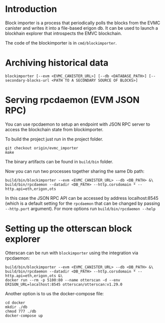 # Introduction

Block importer is a process that periodically polls the blocks from the EVMC canister and writes it into a file-based erigon db. It can be used to launch a blockhain explorer that introspects the EMVC blockchain.

The code of the blockimporter is in `cmd/blockimporter`.

# Archiving historical data

```
blockimporter [--evm <EVMC_CANISTER_URL>] [--db <DATABASE_PATH>] [--secondary-blocks-url <PATH TO A SECONDARY SOURCE OF BLOCKS>]
```

# Serving rpcdaemon (EVM JSON RPC)

You can use rpcdaemon to setup an endpoint with JSON RPC server to access the blockchain state from blockimporter.

To build the project just run in the project folder.

```
git checkout origin/evmc_importer
make
```

The binary artifacts can be found in `build/bin` folder.

Now you can run two processes together sharing the same Db path:

```
build/bin/blockimporter --evm <EVMC_CANISTER_URL> --db <DB_PATH> &\
build/bin/rpcdaemon --datadir <DB_PATH> --http.corsdomain * --http.api=eth,erigon,ots
```

In this case the JSON RPC API can be accessed by address localhost:8545 (which is a default setting for the `rpcdaemon` that can be changed by passing `--http.port` argument). For more options run `build/bin/rpcdaemon --help`

# Setting up the otterscan block explorer

Otterscan can be run with `blockimporter` using the integration via rpcdaemon:

```
build/bin/blockimporter --evm <EVMC_CANISTER_URL> --db <DB_PATH> &\
build/bin/rpcdaemon --datadir <DB_PATH> --http.corsdomain * --http.api=eth,erigon,ots &\
docker run --rm -p 5100:80 --name otterscan -d --env ERIGON_URL=localhost:8545 otterscan/otterscan:v1.29.0
```

Another option is to us the docker-compose file:

```
cd docker
mkdir ./db
chmod 777 ./db
docker-compose up
```